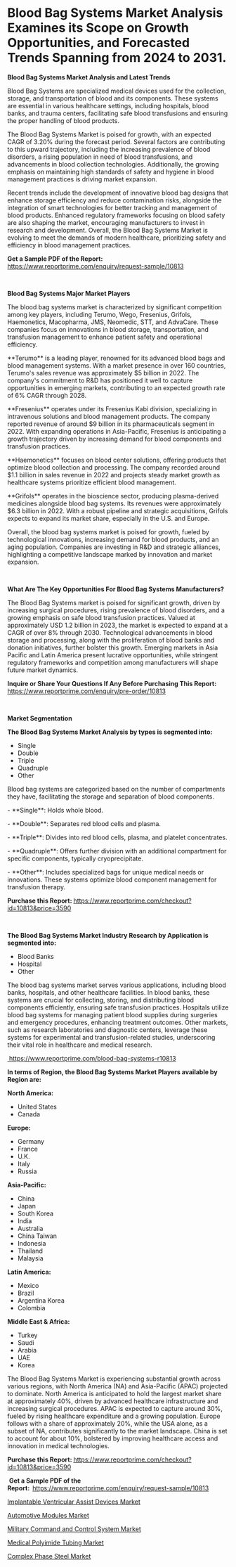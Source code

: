 <p><h1>Blood Bag Systems Market Analysis Examines its Scope on Growth Opportunities, and Forecasted Trends Spanning from 2024 to 2031.</h1></p><p><strong>Blood Bag Systems Market Analysis and Latest Trends</strong></p>
<p><p>Blood Bag Systems are specialized medical devices used for the collection, storage, and transportation of blood and its components. These systems are essential in various healthcare settings, including hospitals, blood banks, and trauma centers, facilitating safe blood transfusions and ensuring the proper handling of blood products.</p><p>The Blood Bag Systems Market is poised for growth, with an expected CAGR of 3.20% during the forecast period. Several factors are contributing to this upward trajectory, including the increasing prevalence of blood disorders, a rising population in need of blood transfusions, and advancements in blood collection technologies. Additionally, the growing emphasis on maintaining high standards of safety and hygiene in blood management practices is driving market expansion. </p><p>Recent trends include the development of innovative blood bag designs that enhance storage efficiency and reduce contamination risks, alongside the integration of smart technologies for better tracking and management of blood products. Enhanced regulatory frameworks focusing on blood safety are also shaping the market, encouraging manufacturers to invest in research and development. Overall, the Blood Bag Systems Market is evolving to meet the demands of modern healthcare, prioritizing safety and efficiency in blood management practices.</p></p>
<p><strong>Get a Sample PDF of the Report:&nbsp;</strong> <a href="https://www.reportprime.com/enquiry/request-sample/10813?utm_campaign=84&utm_medium=2&utm_source=Github&utm_content=ia&utm_term=10102024&utm_id=blood-bag-systems">https://www.reportprime.com/enquiry/request-sample/10813</a></p>
<p>&nbsp;</p>
<p><strong>Blood Bag Systems Major Market Players</strong></p>
<p><p>The blood bag systems market is characterized by significant competition among key players, including Terumo, Wego, Fresenius, Grifols, Haemonetics, Macopharma, JMS, Neomedic, STT, and AdvaCare. These companies focus on innovations in blood storage, transportation, and transfusion management to enhance patient safety and operational efficiency.</p><p>**Terumo** is a leading player, renowned for its advanced blood bags and blood management systems. With a market presence in over 160 countries, Terumo's sales revenue was approximately $5 billion in 2022. The company's commitment to R&D has positioned it well to capture opportunities in emerging markets, contributing to an expected growth rate of 6% CAGR through 2028.</p><p>**Fresenius** operates under its Fresenius Kabi division, specializing in intravenous solutions and blood management products. The company reported revenue of around $9 billion in its pharmaceuticals segment in 2022. With expanding operations in Asia-Pacific, Fresenius is anticipating a growth trajectory driven by increasing demand for blood components and transfusion practices.</p><p>**Haemonetics** focuses on blood center solutions, offering products that optimize blood collection and processing. The company recorded around $1.1 billion in sales revenue in 2022 and projects steady market growth as healthcare systems prioritize efficient blood management.</p><p>**Grifols** operates in the bioscience sector, producing plasma-derived medicines alongside blood bag systems. Its revenues were approximately $6.3 billion in 2022. With a robust pipeline and strategic acquisitions, Grifols expects to expand its market share, especially in the U.S. and Europe.</p><p>Overall, the blood bag systems market is poised for growth, fueled by technological innovations, increasing demand for blood products, and an aging population. Companies are investing in R&D and strategic alliances, highlighting a competitive landscape marked by innovation and market expansion.</p></p>
<p>&nbsp;</p>
<p><strong>What Are The Key Opportunities For Blood Bag Systems Manufacturers?</strong></p>
<p><p>The Blood Bag Systems market is poised for significant growth, driven by increasing surgical procedures, rising prevalence of blood disorders, and a growing emphasis on safe blood transfusion practices. Valued at approximately USD 1.2 billion in 2023, the market is expected to expand at a CAGR of over 8% through 2030. Technological advancements in blood storage and processing, along with the proliferation of blood banks and donation initiatives, further bolster this growth. Emerging markets in Asia Pacific and Latin America present lucrative opportunities, while stringent regulatory frameworks and competition among manufacturers will shape future market dynamics.</p></p>
<p><strong>Inquire or Share Your Questions If Any Before Purchasing This Report:</strong> <a href="https://www.reportprime.com/enquiry/pre-order/10813?utm_campaign=84&utm_medium=2&utm_source=Github&utm_content=ia&utm_term=10102024&utm_id=blood-bag-systems">https://www.reportprime.com/enquiry/pre-order/10813</a></p>
<p>&nbsp;</p>
<p><strong>Market Segmentation</strong></p>
<p><strong>The Blood Bag Systems Market Analysis by types is segmented into:</strong></p>
<p><ul><li>Single</li><li>Double</li><li>Triple</li><li>Quadruple</li><li>Other</li></ul></p>
<p><p>Blood bag systems are categorized based on the number of compartments they have, facilitating the storage and separation of blood components. </p><p>- **Single**: Holds whole blood. </p><p>- **Double**: Separates red blood cells and plasma. </p><p>- **Triple**: Divides into red blood cells, plasma, and platelet concentrates. </p><p>- **Quadruple**: Offers further division with an additional compartment for specific components, typically cryoprecipitate. </p><p>- **Other**: Includes specialized bags for unique medical needs or innovations. These systems optimize blood component management for transfusion therapy.</p></p>
<p><strong>Purchase this Report:&nbsp;</strong><a href="https://www.reportprime.com/checkout?id=10813&price=3590&utm_campaign=84&utm_medium=2&utm_source=Github&utm_content=ia&utm_term=10102024&utm_id=blood-bag-systems">https://www.reportprime.com/checkout?id=10813&price=3590</a></p>
<p>&nbsp;</p>
<p><strong>The Blood Bag Systems Market Industry Research by Application is segmented into:</strong></p>
<p><ul><li>Blood Banks</li><li>Hospital</li><li>Other</li></ul></p>
<p><p>The blood bag systems market serves various applications, including blood banks, hospitals, and other healthcare facilities. In blood banks, these systems are crucial for collecting, storing, and distributing blood components efficiently, ensuring safe transfusion practices. Hospitals utilize blood bag systems for managing patient blood supplies during surgeries and emergency procedures, enhancing treatment outcomes. Other markets, such as research laboratories and diagnostic centers, leverage these systems for experimental and transfusion-related studies, underscoring their vital role in healthcare and medical research.</p></p>
<p><a href="https://www.reportprime.com/blood-bag-systems-r10813?utm_campaign=84&utm_medium=2&utm_source=Github&utm_content=ia&utm_term=10102024&utm_id=blood-bag-systems">&nbsp;https://www.reportprime.com/blood-bag-systems-r10813</a></p>
<p><strong>In terms of Region, the Blood Bag Systems Market Players available by Region are:</strong></p>
<p>
    <p> <strong> North America: </strong>
        <ul>
            <li>United States</li>
            <li>Canada</li>
        </ul>
        </p> 
    <p> <strong> Europe: </strong>
        <ul>
            <li>Germany</li>
            <li>France</li>
            <li>U.K.</li>
            <li>Italy</li>
            <li>Russia</li>
        </ul>
        </p> 
    <p> <strong> Asia-Pacific: </strong>
        <ul>
            <li>China</li>
            <li>Japan</li>
            <li>South Korea</li>
            <li>India</li>
            <li>Australia</li>
            <li>China Taiwan</li>
            <li>Indonesia</li>
            <li>Thailand</li>
            <li>Malaysia</li>
        </ul>
        </p> 
    <p> <strong> Latin America: </strong>
        <ul>
            <li>Mexico</li>
            <li>Brazil</li>
            <li>Argentina Korea</li>
            <li>Colombia</li>
        </ul>
        </p> 
    <p> <strong> Middle East & Africa: </strong>
        <ul>
            <li>Turkey</li>
            <li>Saudi</li>
            <li>Arabia</li>
            <li>UAE</li>
            <li>Korea</li>
        </ul>
    </p>
    </p>
<p><p>The Blood Bag Systems Market is experiencing substantial growth across various regions, with North America (NA) and Asia-Pacific (APAC) projected to dominate. North America is anticipated to hold the largest market share at approximately 40%, driven by advanced healthcare infrastructure and increasing surgical procedures. APAC is expected to capture around 30%, fueled by rising healthcare expenditure and a growing population. Europe follows with a share of approximately 20%, while the USA alone, as a subset of NA, contributes significantly to the market landscape. China is set to account for about 10%, bolstered by improving healthcare access and innovation in medical technologies.</p></p>
<p><strong>Purchase this Report: </strong><a href="https://www.reportprime.com/checkout?id=10813&price=3590&utm_campaign=84&utm_medium=2&utm_source=Github&utm_content=ia&utm_term=10102024&utm_id=blood-bag-systems">https://www.reportprime.com/checkout?id=10813&price=3590</a></p>
<p>&nbsp;<strong>Get a Sample PDF of the Report:&nbsp;&nbsp;</strong><a href="https://www.reportprime.com/enquiry/request-sample/10813?utm_campaign=84&utm_medium=2&utm_source=Github&utm_content=ia&utm_term=10102024&utm_id=blood-bag-systems">https://www.reportprime.com/enquiry/request-sample/10813</a></p>
<p><strong></strong></p>
<p><p><a href="https://github.com/HaroldWalker405/Market-Research-Report-List-1/blob/main/implantable-ventricular-assist-devices-market.md?utm_campaign=84&utm_medium=2&utm_source=Github&utm_content=ia&utm_term=10102024&utm_id=blood-bag-systems">Implantable Ventricular Assist Devices Market</a></p><p><a href="https://issuu.com/reportprime-2/docs/automotive-modules-market-size-2030_659617a4abb416?utm_campaign=84&utm_medium=2&utm_source=Github&utm_content=ia&utm_term=10102024&utm_id=blood-bag-systems">Automotive Modules Market</a></p><p><a href="https://issuu.com/reportprime-2/docs/military-command-and-control-system_9370ad1635dc20?utm_campaign=84&utm_medium=2&utm_source=Github&utm_content=ia&utm_term=10102024&utm_id=blood-bag-systems">Military Command and Control System Market</a></p><p><a href="https://github.com/GRUBBSCHARLES/Market-Research-Report-List-1/blob/main/medical-polyimide-tubing-market.md?utm_campaign=84&utm_medium=2&utm_source=Github&utm_content=ia&utm_term=10102024&utm_id=blood-bag-systems">Medical Polyimide Tubing Market</a></p><p><a href="https://www.linkedin.com/pulse/complex-phase-steel-industry-insights-report-analyzing-market-rix1c?utm_campaign=84&utm_medium=2&utm_source=Github&utm_content=ia&utm_term=10102024&utm_id=blood-bag-systems">Complex Phase Steel Market</a></p></p>
